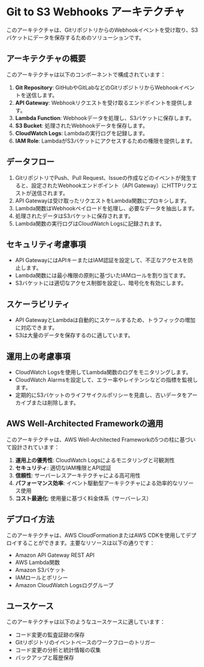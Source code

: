 # Git to S3 Webhooks アーキテクチャ

このアーキテクチャは、GitリポジトリからのWebhookイベントを受け取り、S3バケットにデータを保存するためのソリューションです。

## アーキテクチャの概要

このアーキテクチャは以下のコンポーネントで構成されています：

1. **Git Repository**: GitHubやGitLabなどのGitリポジトリからWebhookイベントを送信します。
2. **API Gateway**: Webhookリクエストを受け取るエンドポイントを提供します。
3. **Lambda Function**: Webhookデータを処理し、S3バケットに保存します。
4. **S3 Bucket**: 処理されたWebhookデータを保存します。
5. **CloudWatch Logs**: Lambdaの実行ログを記録します。
6. **IAM Role**: LambdaがS3バケットにアクセスするための権限を提供します。

## データフロー

1. GitリポジトリでPush、Pull Request、Issueの作成などのイベントが発生すると、設定されたWebhookエンドポイント（API Gateway）にHTTPリクエストが送信されます。
2. API Gatewayは受け取ったリクエストをLambda関数にプロキシします。
3. Lambda関数はWebhookペイロードを処理し、必要なデータを抽出します。
4. 処理されたデータはS3バケットに保存されます。
5. Lambda関数の実行ログはCloudWatch Logsに記録されます。

## セキュリティ考慮事項

- API GatewayにはAPIキーまたはIAM認証を設定して、不正なアクセスを防止します。
- Lambda関数には最小権限の原則に基づいたIAMロールを割り当てます。
- S3バケットには適切なアクセス制御を設定し、暗号化を有効にします。

## スケーラビリティ

- API GatewayとLambdaは自動的にスケールするため、トラフィックの増加に対応できます。
- S3は大量のデータを保存するのに適しています。

## 運用上の考慮事項

- CloudWatch Logsを使用してLambda関数のログをモニタリングします。
- CloudWatch Alarmsを設定して、エラー率やレイテンシなどの指標を監視します。
- 定期的にS3バケットのライフサイクルポリシーを見直し、古いデータをアーカイブまたは削除します。

## AWS Well-Architected Frameworkの適用

このアーキテクチャは、AWS Well-Architected Frameworkの5つの柱に基づいて設計されています：

1. **運用上の優秀性**: CloudWatch Logsによるモニタリングと可観測性
2. **セキュリティ**: 適切なIAM権限とAPI認証
3. **信頼性**: サーバーレスアーキテクチャによる高可用性
4. **パフォーマンス効率**: イベント駆動型アーキテクチャによる効率的なリソース使用
5. **コスト最適化**: 使用量に基づく料金体系（サーバーレス）

## デプロイ方法

このアーキテクチャは、AWS CloudFormationまたはAWS CDKを使用してデプロイすることができます。主要なリソースは以下の通りです：

- Amazon API Gateway REST API
- AWS Lambda関数
- Amazon S3バケット
- IAMロールとポリシー
- Amazon CloudWatch Logsロググループ

## ユースケース

このアーキテクチャは以下のようなユースケースに適しています：

- コード変更の監査証跡の保存
- Gitリポジトリのイベントベースのワークフローのトリガー
- コード変更の分析と統計情報の収集
- バックアップと履歴保存 